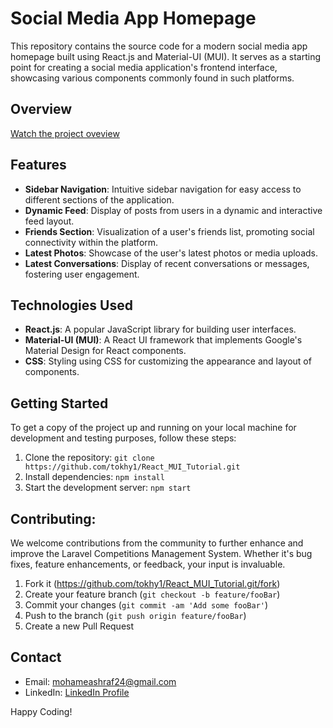 # Social Media App Homepage

This repository contains the source code for a modern social media app homepage built using React.js and Material-UI (MUI). It serves as a starting point for creating a social media application's frontend interface, showcasing various components commonly found in such platforms.

## Overview
[Watch the project oveview](https://github.com/tokhy1/React_MUI_Tutorial/assets/140895791/ad624a02-cb04-47dd-97cd-8929c75edb2b)

## Features

- **Sidebar Navigation**: Intuitive sidebar navigation for easy access to different sections of the application.
- **Dynamic Feed**: Display of posts from users in a dynamic and interactive feed layout.
- **Friends Section**: Visualization of a user's friends list, promoting social connectivity within the platform.
- **Latest Photos**: Showcase of the user's latest photos or media uploads.
- **Latest Conversations**: Display of recent conversations or messages, fostering user engagement.

## Technologies Used

- **React.js**: A popular JavaScript library for building user interfaces.
- **Material-UI (MUI)**: A React UI framework that implements Google's Material Design for React components.
- **CSS**: Styling using CSS for customizing the appearance and layout of components.

## Getting Started

To get a copy of the project up and running on your local machine for development and testing purposes, follow these steps:

1. Clone the repository: `git clone https://github.com/tokhy1/React_MUI_Tutorial.git`
2. Install dependencies: `npm install`
3. Start the development server: `npm start`


## Contributing:

We welcome contributions from the community to further enhance and improve the Laravel Competitions Management System. Whether it's bug fixes, feature enhancements, or feedback, your input is invaluable.
1. Fork it (<https://github.com/tokhy1/React_MUI_Tutorial.git/fork>)
2. Create your feature branch (`git checkout -b feature/fooBar`)
3. Commit your changes (`git commit -am 'Add some fooBar'`)
4. Push to the branch (`git push origin feature/fooBar`)
5. Create a new Pull Request
   

## Contact 
- Email: <mohameashraf24@gmail.com>
- LinkedIn: [LinkedIn Profile](https://www.linkedin.com/in/mohamed-ashraf-abd-elmoneam-409538246?lipi=urn%3Ali%3Apage%3Ad_flagship3_profile_view_base_contact_details%3BgLq%2BPh0QQX62Mwzt3ozQGQ%3D%3D)


Happy Coding!

